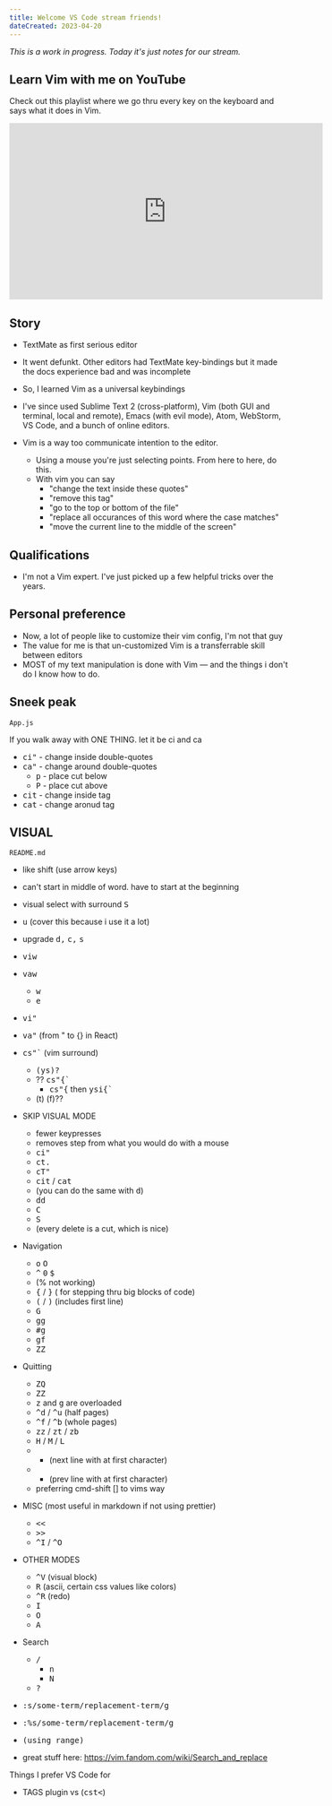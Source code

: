 ```yaml
---
title: Welcome VS Code stream friends!
dateCreated: 2023-04-20
---
```


_This is a work in progress. Today it's just notes for our stream._

## Learn Vim with me on YouTube

Check out this playlist where we go thru every key on the keyboard and says what it does in Vim.

<div data-responsive-youtube-container>
<iframe width="560" height="315" src="https://www.youtube-nocookie.com/embed/videoseries?si=3yQTq3S2jM7MAtaO&amp;list=PLnc_NxpmOxaNqdGvUg8RBi8ZTaZGPdqBD" title="YouTube video player" frameborder="0" allow="accelerometer; autoplay; clipboard-write; encrypted-media; gyroscope; picture-in-picture; web-share" allowfullscreen></iframe>
</div>

## Story

- TextMate as first serious editor
- It went defunkt. Other editors had TextMate key-bindings but it made the docs experience bad and was incomplete
- So, I learned Vim as a universal keybindings
- I've since used Sublime Text 2 (cross-platform), Vim (both GUI and terminal, local and remote), Emacs (with evil mode), Atom, WebStorm, VS Code, and a bunch of online editors.

- Vim is a way too communicate intention to the editor.
  - Using a mouse you're just selecting points. From here to here, do this.
  - With vim you can say
    - "change the text inside these quotes"
    - "remove this tag"
    - "go to the top or bottom of the file"
    - "replace all occurances of this word where the case matches"
    - "move the current line to the middle of the screen"

## Qualifications

- I'm not a Vim expert. I've just picked up a few helpful tricks over the years.

## Personal preference

- Now, a lot of people like to customize their vim config, I'm not that guy
- The value for me is that un-customized Vim is a transferrable skill between editors
- MOST of my text manipulation is done with Vim — and the things i don't do I know how to do.

## Sneek peak

`App.js`

If you walk away with ONE THING. let it be ci and ca

- <kbd>ci"</kbd> - change inside double-quotes
- <kbd>ca"</kbd> - change around double-quotes
  - <kbd>p</kbd> - place cut below
  - <kbd>P</kbd> - place cut above
- <kbd>cit</kbd> - change inside tag
- <kbd>cat</kbd> - change aronud tag

## VISUAL

`README.md`

- like shift (use arrow keys)
- can't start in middle of word. have to start at the beginning
- visual select with surround <kbd>S</kbd>

- <kbd>u</kbd> (cover this because i use it a lot)
- upgrade <kbd>d,</kbd> <kbd>c,</kbd> <kbd>s</kbd>
- <kbd>viw</kbd>
- <kbd>vaw</kbd>
  - <kbd>w</kbd>
  - <kbd>e</kbd>
- <kbd>vi"</kbd>
- <kbd>va"</kbd> (from " to {} in React)
- <kbd>cs"`</kbd> (vim surround)

  - <kbd>(ys)?</kbd>
  - ?? <kbd>cs"{`</kbd>
    - <kbd>cs"{</kbd> then <kbd>ysi{`</kbd>
  - (t) (f)??

- SKIP VISUAL MODE

  - fewer keypresses
  - removes step from what you would do with a mouse
  - <kbd>ci"</kbd>
  - <kbd>ct.</kbd>
  - <kbd>cT"</kbd>
  - <kbd>cit</kbd> / <kbd>cat</kbd>
  - (you can do the same with <kbd>d</kbd>)
  - <kbd>dd</kbd>
  - <kbd>C</kbd>
  - <kbd>S</kbd>
  - (every delete is a cut, which is nice)

- Navigation
  - <kbd>o</kbd> <kbd>O</kbd>
  - <kbd>^</kbd> <kbd>0</kbd> <kbd>$</kbd>
  - (% not working)
  - <kbd>{</kbd> / <kbd>}</kbd> ( for stepping thru big blocks of code)
  - <kbd>(</kbd> / <kbd>)</kbd> (includes first line)
  - <kbd>G</kbd>
  - <kbd>gg</kbd>
  - <kbd>#g</kbd>
  - <kbd>gf</kbd>
  - <kbd>ZZ</kbd>
- Quitting

  - <kbd>ZQ</kbd>
  - <kbd>ZZ</kbd>
  - <kbd>z</kbd> and <kbd>g</kbd> are overloaded
  - <kbd>^d</kbd> / <kbd>^u</kbd> (half pages)
  - <kbd>^f</kbd> / <kbd>^b</kbd> (whole pages)
  - <kbd>zz</kbd> / <kbd>zt</kbd> / <kbd>zb</kbd>
  - <kbd>H</kbd> / <kbd>M</kbd> / <kbd>L</kbd>
  - - (next line with at first character)
  - - (prev line with at first character)
  - preferring cmd-shift [] to vims way

- MISC (most useful in markdown if not using prettier)

  - <kbd><<</kbd>
  - <kbd>>></kbd>
  - <kbd>^I</kbd> / <kbd>^O</kbd>

- OTHER MODES

  - <kbd>^V</kbd> (visual block)
  - <kbd>R</kbd> (ascii, certain css values like colors)
  - <kbd>^R</kbd> (redo)
  - <kbd>I</kbd>
  - <kbd>O</kbd>
  - <kbd>A</kbd>

- Search

  - <kbd>/</kbd>
    - <kbd>n</kbd>
    - <kbd>N</kbd>
  - <kbd>?</kbd>

- <kbd>:s/some-term/replacement-term/g</kbd>
- <kbd>:%s/some-term/replacement-term/g</kbd>
- <kbd>(using range)</kbd>
- great stuff here: https://vim.fandom.com/wiki/Search_and_replace

Things I prefer VS Code for

- TAGS plugin vs (<kbd>cst<</kbd>)
